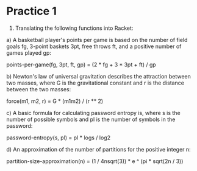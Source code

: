 # Practice 1

1. Translating the following functions into Racket:

a) A basketball player's points per game is based on the number of field goals fg, 3-point baskets 3pt, free throws ft, and a positive   number of games played gp:

points-per-game(fg, 3pt, ft, gp) = (2 * fg + 3 * 3pt + ft) / gp

b) Newton's law of universal gravitation describes the attraction between two masses, where G is the gravitational constant and r is the distance between the two masses:

force(m1, m2, r) = G * (m1m2) / (r ** 2)

c) A basic formula for calculating password entropy is, where s is the number of possible symbols and pl is the number of symbols in the password:

password-entropy(s, pl) = pl * logs / log2

d) An approximation of the number of partitions for the positive integer n:

partition-size-approximation(n) = (1 / 4nsqrt(3)) * e ^ (pi * sqrt(2n / 3))
